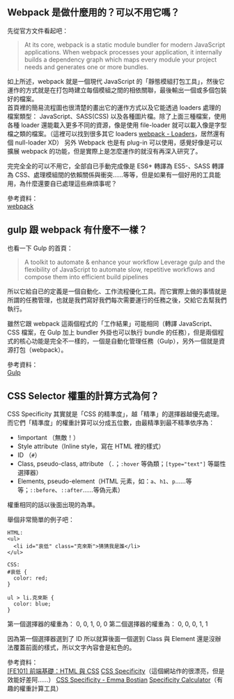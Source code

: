 ## Webpack 是做什麼用的？可以不用它嗎？
先從官方文件看起吧：
> At its core, webpack is a static module bundler for modern JavaScript applications. When webpack processes your application, it internally builds a dependency graph which maps every module your project needs and generates one or more bundles.

如上所述，webpack 就是一個現代 JavaScript 的「靜態模組打包工具」，然後它運作的方式就是在打包時建立每個模組之間的相依關聯，最後輸出一個或多個包裝好的檔案。  
首頁裡的簡易流程圖也很清楚的畫出它的運作方式以及它能透過 loaders 處理的檔案類型： JavaScript、SASS(CSS) 以及各種圖片檔。除了上面三種檔案，使用各種 loader 還能載入更多不同的資源，像是使用 file-loader 就可以載入像是字型檔之類的檔案。（這裡可以找到很多其它 loaders [webpack - Loaders](https://webpack.js.org/loaders/)，居然還有個 null-loader XD）
另外 Webpack 也是有 plug-in 可以使用，感覺好像是可以擴展 webpack 的功能，但是實際上是怎麼運作的就沒有再深入研究了。  

完完全全的可以不用它，全部自已手動完成像是 ES6+ 轉譯為 ES5-、SASS 轉譯為 CSS、處理模組間的依賴關係與衝突……等等，但是如果有一個好用的工具能用，為什麼還要自已處理這些麻煩事呢？

參考資料：  
[webpack](https://webpack.js.org/)

## gulp 跟 webpack 有什麼不一樣？
也看一下 Gulp 的首頁：  
> A toolkit to automate & enhance your workflow
Leverage gulp and the flexibility of JavaScript to automate slow, repetitive workflows and compose them into efficient build pipelines  

所以它給自已的定義是一個自動化、工作流程優化工具。而它實際上做的事情就是所謂的任務管理，也就是我們寫好我們每次需要運行的任務之後，交給它去幫我們執行。  

雖然它跟 webpack 這兩個程式的「工作結果」可能相同（轉譯 JavaScript、CSS 檔案，在 Gulp 加上 bundler 外掛也可以執行 bundle 的任務），但是兩個程式的核心功能是完全不一樣的，一個是自動化管理任務（Gulp），另外一個就是資源打包（webpack）。

參考資料：  
[Gulp](https://gulpjs.com/)

## CSS Selector 權重的計算方式為何？
CSS Specificity 其實就是「CSS 的精準度」，越「精準」的選擇器越優先處理。  
而它們「精準度」的權重計算可以分成五位數，由最精準到最不精準依序為：
- !important （無敵！）
- Style attribute（Inline style，寫在 HTML 裡的樣式） 
- ID （`#`）
- Class, pseudo-class, attribute （`.`；`:hover` 等偽類；`[type="text"]` 等屬性選擇器）
- Elements, pseudo-element（HTML 元素，如：`a`、`h1`、`p`……等等；`::before`、`::after`……等偽元素）

權重相同的話以後面出現的為準。

舉個非常簡單的例子吧：  
```
HTML:
<ul>
  <li id="哀低" class="克來斯">猜猜我是誰</li>
</ul>

CSS:
#哀低 {
  color: red;
}

ul > li.克來斯 {
  color: blue;
}
```
第一個選擇器的權重為： 0, 0, 1, 0, 0
第二個選擇器的權重為： 0, 0, 0, 1, 1

因為第一個選擇器選到了 ID 所以就算後面一個選到 Class 與 Element 還是沒辦法覆蓋前面的樣式，所以文字內容會是紅色的。  

參考資料：  
[[FE101] 前端基礎：HTML 與 CSS](https://lidemy.com/courses/390445/lectures/5958317)
[CSS Specificity](https://cssspecificity.com/)（這個網站作的很漂亮，但是效能好差阿……）
[CSS Specificity - Emma Bostian](https://dev.to/emmabostian/css-specificity-1kca)
[Specificity Calculator](https://specificity.keegan.st/)（有趣的權重計算工具）